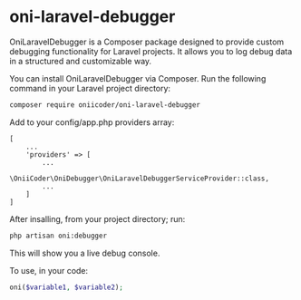 # oni-laravel-debugger

OniLaravelDebugger is a Composer package designed to provide custom debugging functionality for Laravel projects. It allows you to log debug data in a structured and customizable way.

You can install OniLaravelDebugger via Composer. Run the following command in your Laravel project directory:

```bash
composer require oniicoder/oni-laravel-debugger
```

Add to your config/app.php providers array:

```
[
    ...
    'providers' => [
        ...
        \OniiCoder\OniDebugger\OniLaravelDebuggerServiceProvider::class,
        ...
    ]
]
```

After insalling, from your project directory; run:

```bash
php artisan oni:debugger
```

This will show you a live debug console.

To use, in your code:

```php
oni($variable1, $variable2);
```
